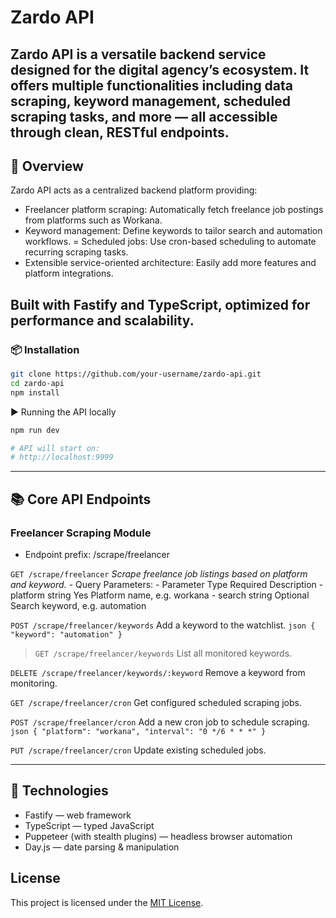 # Zardo API

Zardo API is a versatile backend service designed for the digital agency’s ecosystem. It offers multiple functionalities including data scraping, keyword management, scheduled scraping tasks, and more — all accessible through clean, RESTful endpoints.
---
## 🚀 Overview

Zardo API acts as a centralized backend platform providing:
  - Freelancer platform scraping: Automatically fetch freelance job postings from platforms such as Workana.
  - Keyword management: Define keywords to tailor search and automation workflows.
  = Scheduled jobs: Use cron-based scheduling to automate recurring scraping tasks.
  - Extensible service-oriented architecture: Easily add more features and platform integrations.

Built with Fastify and TypeScript, optimized for performance and scalability.
---
### 📦 Installation
```bash
git clone https://github.com/your-username/zardo-api.git
cd zardo-api
npm install
```
▶️ Running the API locally
```bash
npm run dev

# API will start on:
# http://localhost:9999
```
---
## 📚 Core API Endpoints
### Freelancer Scraping Module
 - Endpoint prefix: /scrape/freelancer

`GET /scrape/freelancer`
  *Scrape freelance job listings based on platform and keyword.*
    - Query Parameters:
      - Parameter	Type	Required	Description
      - platform	string	Yes	Platform name, e.g. workana
      - search	string	Optional	Search keyword, e.g. automation

`POST /scrape/freelancer/keywords`
  Add a keyword to the watchlist.
    ```json
    {
      "keyword": "automation"
    }
    ```
> `GET /scrape/freelancer/keywords`
  List all monitored keywords.

`DELETE /scrape/freelancer/keywords/:keyword`
  Remove a keyword from monitoring.

`GET /scrape/freelancer/cron`
  Get configured scheduled scraping jobs.

`POST /scrape/freelancer/cron`
  Add a new cron job to schedule scraping.
    ```json
    {
      "platform": "workana",
      "interval": "0 */6 * * *"
    }
    ```

`PUT /scrape/freelancer/cron`
  Update existing scheduled jobs.

---
## 🧰 Technologies

- Fastify — web framework
- TypeScript — typed JavaScript
- Puppeteer (with stealth plugins) — headless browser automation
- Day.js — date parsing & manipulation

## License

This project is licensed under the [MIT License](LICENSE).